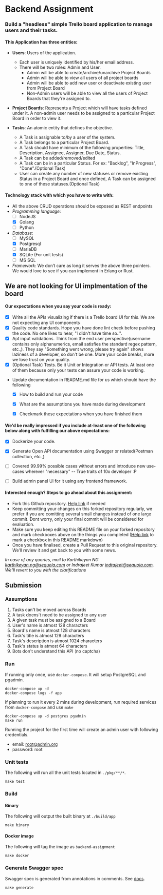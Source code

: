 # Backend Assignment

### Build a "headless" simple Trello board application to manage users and their tasks.	

#### This Application has three entities:

  - **Users**: Users of the application. 
    - Each user is uniquely identified by his/her email address.
    - There will be two roles: Admin and User. 
      - Admin will be able to create/archive/unarchive Project Boards
      - Admin will be able to view all users of all project boards
      - Admin will be able to add new user or deactivate existing user from Project Board
      - Non-Admin users will be able to view all the users of Project Boards that they're assigned to.
				
  - **Project Boards**: Represents a Project which will have tasks defined under it. A non-admin user needs to be assigned to a particular Project Board in order to view it. 
		
  - **Tasks**: An atomic entity that defines the objective. 
    - A Task is assignable to/by a user of the system. 
    - A Task belongs to a particular Project Board.
    - A Task should have minimum of the following properties: Title, Description, Assignee, Assigner, Due Date, Status.
    - A Task can be added/removed/edited
    - A Task can be in a particular Status. For ex: "Backlog", "InProgress", "Done".(Optional Task)
    - User can create any number of new statuses or remove existing Status in a Project Board and once defined, A Task can be assigned to one of these statuses.(Optional Task)
	


#### Technology stack with which you have to write with:
  - All the above CRUD operations should be exposed as REST endpoints
  - _Programming language_: 
  	- [ ] NodeJS
	- [x] Golang
	- [ ] Python
  - _Database_: 
  	- [ ] MySQL
	- [x] Postgresql
	- [ ] MariaDB
	- [x] SQLite (For unit tests)
	- [ ] MS SQL
  - _Framework_: We don’t care as long it serves the above three pointers. We would love to see if you can implement in Erlang or Rust. 


##  We are not looking for UI implmentation of the board 

#### Our expectations when you say your code is ready:
  - [x] Write all the APIs visualizing if there is a Trello board UI for this. We are not expecting any UI components
  - [x] Quality code standards. Hope you have done lint check before pushing the code. No one likes to hear, "I didn't have time so..".
  - [x] Apt input validations. Think from the end user perspective(username contains only alphanumerics, email satisfies the standard regex pattern, etc.,). They say "Something went wrong, please try again" shows laziness of a developer, so don't be one. More your code breaks, more we lose trust on your quality.
  - [x] (Optional Task) Tests. Be it Unit or Integration or API tests. At least one of them because only your tests can assure your code is working. 
  - Update documentation in README.md file for us which should have the following
	 - [x] How to build and run your code
	 - [x] What are the assumptions you have made during development
	 - [x] Checkmark these expectations when you have finished them
	

#### We'd be really impressed if you include at-least one of the following below along with fulfilling our above expectations:
  - [x] Dockerize your code.
  - [x] Generate Open API documentation using Swagger or related(Postman collection, etc.,)
  - [ ] Covered 99.99% possible cases without errors and introduce new use-cases wherever "necessary" -- True traits of 10x developer :P
  - [ ] Build admin panel UI for it using any frontend framework.
  


#### Interested enough? Steps to go ahead about this assignment:
  - Fork this Github repository. [Help link](https://guides.github.com/activities/forking) if needed
  - Keep committing your changes on this forked repository regularly, we prefer if you are comitting several small changes instead of one large commit. Dont worry, only your final commit will be considered for evaluation.
  - Make sure you keep editing this README file on your forked repository and mark checkboxes above on the things you completed ([Help link](https://www.markdownguide.org/extended-syntax/#task-lists) to mark a checkbox in this README markdown)
  - Once you have finalised, create a Pull Request to this original repository. We'll review it and get back to you with some news.
  

 
_In case of any queries, mail to Karthikeyan NG <karthikeyan.ng@sequoia.com> or Indrajeet Kumar <indrajeet@sequoia.com>. We'll revert to you with the clarifications_

## Submission

### Assumptions

1. Tasks can't be moved across Boards
1. A task doens't need to be assigned to any user
1. A given task must be assigned to a Board
1. User's name is atmost 128 characters
1. Board's name is atmost 128 characters
1. Task's title is atmost 128 characters
1. Task's description is atmost 1024 characters
1. Task's status is atmost 64 characters
1. Bots don't understand this API (no captcha)

### Run

If running only once, use `docker-compose`. It will setup PostgreSQL and pgadmin.

```shell
docker-compose up -d
docker-compose logs -f app
```

If planning to run it every 2 mins during development, run required services from
`docker-compose` and use `make`

```shell
docker-compose up -d postgres pgadmin
make run
```

Running the project for the first time will create an admin user with following credentials.

- email: root@admin.org
- password: root

### Unit tests

The following will run all the unit tests located in `./pkg/**/*`.

```shell
make test
```

### Build

#### Binary

The following will output the built binary at `./build/app`

```shell
make binary
```

#### Docker image

The following will tag the image as `backend-assignment`

```shell
make docker
```

### Generate Swagger spec

Swagger spec is generated from annotations in comments. See [docs](https://goswagger.io/use/spec.html).

```shell
make generate
```
